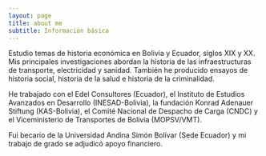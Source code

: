 ```yaml
---
layout: page
title: about me
subtitle: Información básica
---
```


Estudio temas de historia económica en Bolivia y Ecuador, siglos XIX y XX. Mis principales investigaciones abordan la historia de las infraestructuras de transporte, electricidad y sanidad. También he producido ensayos de historia social, historia de la salud e historia de la criminalidad.

He trabajado con el Edel Consultores (Ecuador), el Instituto de Estudios Avanzados en Desarrollo (INESAD-Bolivia), la fundación Konrad Adenauer Stiftung (KAS-Bolivia), el Comité Nacional de Despacho de Carga (CNDC) y el Viceministerio de Transportes de Bolivia (MOPSV/VMT).

Fui becario de la Universidad Andina Simón Bolívar (Sede Ecuador) y mi trabajo de grado se adjudicó apoyo financiero.


